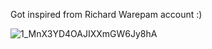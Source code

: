 Got inspired from Richard Warepam account :)

![1_MnX3YD4OAJIXXmGW6Jy8hA](https://github.com/spdini/perfume_recommender/assets/169326472/1116d98f-85e0-4ae1-acc2-21d8b519909e)
